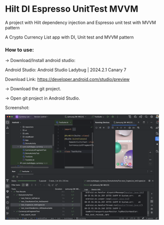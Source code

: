 # Hilt DI Espresso UnitTest MVVM
A project with Hilt dependency injection and Espresso unit test with MVVM pattern

A Crypto Currency List app with DI, Unit test and MVVM pattern

### How to use:

-> Download/Install android studio:

Android Studio: Android Studio Ladybug | 2024.2.1 Canary 7

Download Link: https://developer.android.com/studio/preview

-> Download the git project.

-> Open git project in Android Studio.


Screenshot:

![Unit test screenshot](https://raw.githubusercontent.com/TouhidApps/Hilt-DI-Espresso-UnitTest-MVVM/main/Currency-list/img/unittest.png)



